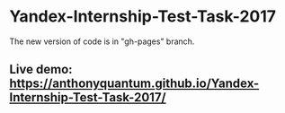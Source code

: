 # Yandex-Internship-Test-Task-2017

The new version of code is in "gh-pages" branch.

## Live demo: https://anthonyquantum.github.io/Yandex-Internship-Test-Task-2017/
